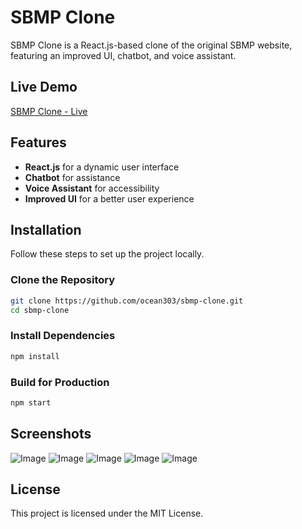 # SBMP Clone

SBMP Clone is a React.js-based clone of the original SBMP website, featuring an improved UI, chatbot, and voice assistant.

## Live Demo
[SBMP Clone - Live](https://keen-daifuku-3476ce.netlify.app)

## Features
- **React.js** for a dynamic user interface
- **Chatbot** for assistance
- **Voice Assistant** for accessibility
- **Improved UI** for a better user experience

## Installation
Follow these steps to set up the project locally.

### Clone the Repository
```bash
git clone https://github.com/ocean303/sbmp-clone.git
cd sbmp-clone
```

### Install Dependencies
```bash
npm install
```


### Build for Production
```bash
npm start
```


## Screenshots
![Image](https://github.com/user-attachments/assets/c1c7c2a5-11f6-4f06-8ef5-43a4f01043ae)
![Image](https://github.com/user-attachments/assets/ffa4facb-0ee8-4917-b609-7a61fc7874b2)
![Image](https://github.com/user-attachments/assets/248eb59c-d6f4-48e8-912a-b2c75c3975fd)
![Image](https://github.com/user-attachments/assets/f4a5061a-f909-40a5-97e9-0adcb023c410)
![Image](https://github.com/user-attachments/assets/076b546d-b655-4603-a806-e5aaba28eb9b)

## License
This project is licensed under the MIT License.

